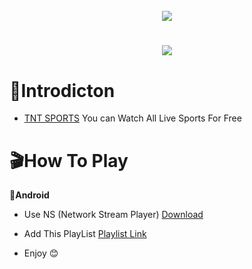 <h1 align="center">
  <br>
  <a href=""><img src="[[[[https://raw.githubusercontent.com/freedishbhai/TNT-Sports-Channels-Links-Headers/refs/heads/main/images/logo.png] 
  
  <br>
  🔥 TNT SPORTS 🔥
  <br>
</h1>

<h2 align="center"> </h2>

<h1 align="center">
 <a href="https://play.google.com/store/apps/details?id=com.nex.tsports"><img src="[https://github.com/byte-capsule/TSports-m3u8-Grabber/blob/main/images/TSports-banner.jpeg](https://upload.wikimedia.org/wikipedia/commons/thumb/8/83/TNT_Sports_%282023%29.svg/1024px-TNT_Sports_%282023%29.svg.png)"></a>
</h1>

# 📒Introdicton 
* [TNT SPORTS](https://play.google.com/store/apps/details?id=com.bt.btsport) You can Watch All Live Sports For Free



# 🎬How To Play
**📱Android**
* Use NS (Network Stream Player) [Download](https://play.google.com/store/apps/details?id=com.genuine.leone)
* Add This PlayList [Playlist Link](https://raw.githubusercontent.com/byte-capsule/TSports-m3u8-Grabber/main/NS_Player_Tsports_live.m3u)
  
*  Enjoy 😊
 

 

